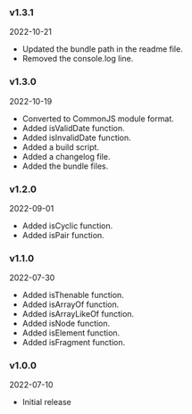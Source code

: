 ### v1.3.1
2022-10-21

 * Updated the bundle path in the readme file.
 * Removed the console.log line.
 

### v1.3.0
2022-10-19

 * Converted to CommonJS module format.
 * Added isValidDate function.
 * Added isInvalidDate function.
 * Added a build script.
 * Added a changelog file.
 * Added the bundle files.

 
### v1.2.0
2022-09-01

 * Added isCyclic function.
 * Added isPair function.
 
 
### v1.1.0
2022-07-30

 * Added isThenable function.
 * Added isArrayOf function.
 * Added isArrayLikeOf function.
 * Added isNode function.
 * Added isElement function.
 * Added isFragment function.
 

### v1.0.0
2022-07-10

 * Initial release

